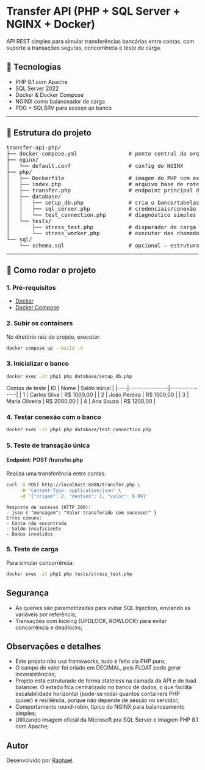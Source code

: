 # Transfer API (PHP + SQL Server + NGINX + Docker)

API REST simples para simular transferências bancárias entre contas, com suporte a transações seguras, concorrência e teste de carga.

## 🧱 Tecnologias

- PHP 8.1 com Apache
- SQL Server 2022
- Docker & Docker Compose
- NGINX como balanceador de carga
- PDO + SQLSRV para acesso ao banco

---

## 📂 Estrutura do projeto

<pre>
transfer-api-php/
├── docker-compose.yml                # ponto central da orquestração
├── nginx/
│   └── default.conf                  # config do NGINX
├── php/
│   ├── Dockerfile                    # imagem do PHP com extensões
│   ├── index.php                     # arquivo base de roteamento simples
│   ├── transfer.php                  # endpoint principal da API
│   ├── database/
│   │   ├── setup_db.php              # cria o banco/tabelas/dados
│   │   ├── sql_server.php            # credenciais/conexão
│   │   └── test_connection.php       # diagnóstico simples da conexão
│   └── tests/
│       ├── stress_test.php           # disparador de carga concorrente
│       └── stress_worker.php         # executor das chamadas de estresse
└── sql/
    └── schema.sql                    # opcional — estrutura da base para execução via SQL puro
</pre>

---

## 🚀 Como rodar o projeto

### 1. Pré-requisitos

- [Docker](https://www.docker.com/)
- [Docker Compose](https://docs.docker.com/compose/)

### 2. Subir os containers

No diretório raiz do projeto, executar:
```bash
docker compose up --build -d
```
### 3. Inicializar o banco
```bash
docker exec -it php1 php database/setup_db.php
```
Contas de teste
| ID | Nome           | Saldo inicial |
|----|----------------|---------------|
| 1  | Carlos Silva   | R$ 1000,00    |
| 2  | João Pereira   | R$ 1500,00    |
| 3  | Maria Oliveira | R$ 2000,00    |
| 4  | Ana Souza      | R$ 1200,00    |
### 4. Testar conexão com o banco
```bash
docker exec -it php1 php database/test_connection.php
```
### 5. Teste de transação única
#### Endpoint: POST /transfer.php  
Realiza uma transferência entre contas.
```bash
curl -X POST http://localhost:8080/transfer.php \
     -H "Content-Type: application/json" \
     -d '{"origem": 2, "destino": 1, "valor": 9.99}'
```
```
Resposta de sucesso (HTTP 200):
- json { "mensagem": "Valor transferido com sucesso!" }
Erros comuns:
- Conta não encontrada
- Saldo insuficiente
- Dados inválidos
```

### 5. Teste de carga
Para simular concorrência:
``` bash
docker exec -it php1 php tests/stress_test.php
```

## Segurança
- As queries são parametrizadas para evitar SQL Injection, enviando as variáveis por referência;
- Transações com locking (UPDLOCK, ROWLOCK) para evitar concorrência e deadlocks;

## Observações e detalhes
- Este projeto não usa frameworks, tudo é feito via PHP puro;
- O campo de valor foi criado em DECIMAL, pois FLOAT pode gerar inconsistências;
- Projeto está estruturado de forma stateless na camada da API e do load balancer. O estado fica centralizado no banco de dados, o que facilita escalabilidade horizontal (pode-se rodar quantos containers PHP quiser) e resiliência, porque não depende de sessão no servidor;
- Comportamento round-robin, típico do NGINX para balanceamento simples;
- Utilizando imagem oficial da Microsoft pra SQL Server e imagem PHP 8.1 com Apache;

## Autor
Desenvolvido por [Raphael](https://www.linkedin.com/in/raphael-deodato/).
